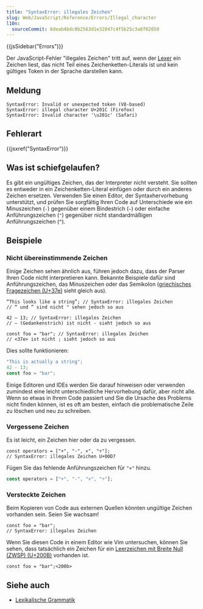 ```yaml
---
title: "SyntaxError: illegales Zeichen"
slug: Web/JavaScript/Reference/Errors/Illegal_character
l10n:
  sourceCommit: 6deab4bdc0b2563d1e32047c4f5b25c3a8f02850
---
```


{{jsSidebar("Errors")}}

Der JavaScript-Fehler "illegales Zeichen" tritt auf, wenn der [Lexer](/de/docs/Web/JavaScript/Reference/Lexical_grammar) ein Zeichen liest, das nicht Teil eines Zeichenketten-Literals ist und kein gültiges Token in der Sprache darstellen kann.

## Meldung

```plain
SyntaxError: Invalid or unexpected token (V8-based)
SyntaxError: illegal character U+201C (Firefox)
SyntaxError: Invalid character '\u201c' (Safari)
```

## Fehlerart

{{jsxref("SyntaxError")}}

## Was ist schiefgelaufen?

Es gibt ein ungültiges Zeichen, das der Interpreter nicht versteht. Sie sollten es entweder in ein Zeichenketten-Literal einfügen oder durch ein anderes Zeichen ersetzen. Verwenden Sie einen Editor, der Syntaxhervorhebung unterstützt, und prüfen Sie sorgfältig Ihren Code auf Unterschiede wie ein Minuszeichen (`-`) gegenüber einem Bindestrich (`–`) oder einfache Anführungszeichen (`"`) gegenüber nicht standardmäßigen Anführungszeichen (`“`).

## Beispiele

### Nicht übereinstimmende Zeichen

Einige Zeichen sehen ähnlich aus, führen jedoch dazu, dass der Parser Ihren Code nicht interpretieren kann. Bekannte Beispiele dafür sind Anführungszeichen, das Minuszeichen oder das Semikolon ([griechisches Fragezeichen (U+37e)](https://en.wikipedia.org/wiki/Question_mark#Greek_question_mark) sieht gleich aus).

```js-nolint example-bad
“This looks like a string”; // SyntaxError: illegales Zeichen
// “ und ” sind nicht " sehen jedoch so aus

42 – 13; // SyntaxError: illegales Zeichen
// – (Gedankenstrich) ist nicht - sieht jedoch so aus

const foo = "bar"; // SyntaxError: illegales Zeichen
// <37e> ist nicht ; sieht jedoch so aus
```

Dies sollte funktionieren:

```js example-good
"This is actually a string";
42 - 13;
const foo = "bar";
```

Einige Editoren und IDEs werden Sie darauf hinweisen oder verwenden zumindest eine leicht unterschiedliche Hervorhebung dafür, aber nicht alle. Wenn so etwas in Ihrem Code passiert und Sie die Ursache des Problems nicht finden können, ist es oft am besten, einfach die problematische Zeile zu löschen und neu zu schreiben.

### Vergessene Zeichen

Es ist leicht, ein Zeichen hier oder da zu vergessen.

```js-nolint example-bad
const operators = ["+", "-", ×", "÷"];
// SyntaxError: illegales Zeichen U+00D7
```

Fügen Sie das fehlende Anführungszeichen für `"×"` hinzu.

```js example-good
const operators = ["+", "-", "×", "÷"];
```

### Versteckte Zeichen

Beim Kopieren von Code aus externen Quellen könnten ungültige Zeichen vorhanden sein. Seien Sie wachsam!

```js-nolint example-bad
const foo = "bar";​
// SyntaxError: illegales Zeichen
```

Wenn Sie diesen Code in einem Editor wie Vim untersuchen, können Sie sehen, dass tatsächlich ein Zeichen für ein [Leerzeichen mit Breite Null (ZWSP) (U+200B)](https://en.wikipedia.org/wiki/Zero-width_space) vorhanden ist.

```js-nolint
const foo = "bar";<200b>
```

## Siehe auch

- [Lexikalische Grammatik](/de/docs/Web/JavaScript/Reference/Lexical_grammar)
